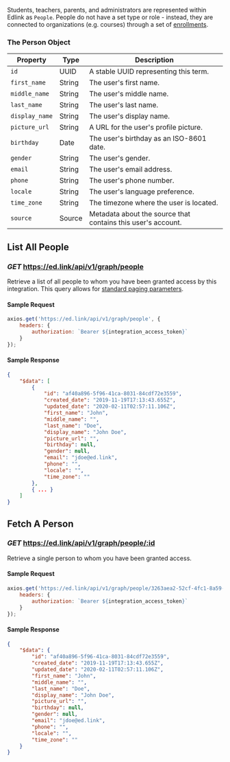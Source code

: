 Students, teachers, parents, and administrators are represented within Edlink as `People`. People do not have a set type or role - instead, they are connected to organizations (e.g. courses) through a set of [enrollments](/docs/graph/enrollments).

### The Person Object
| Property | Type | Description |
|---|---|---|
| `id` | UUID | A stable UUID representing this term. |
| `first_name` | String | The user's first name. |
| `middle_name` | String | The user's middle name. |
| `last_name` | String | The user's last name. |
| `display_name` | String | The user's display name. |
| `picture_url` | String | A URL for the user's profile picture. |
| `birthday` | Date | The user's birthday as an ISO-8601 date. |
| `gender` | String | The user's gender. |
| `email` | String | The user's email address. |
| `phone` | String | The user's phone number. |
| `locale` | String | The user's language preference. |
| `time_zone` | String | The timezone where the user is located. |
| `source` | Source | Metadata about the source that contains this user's account. |

## List All People
### *GET* https://ed.link/api/v1/graph/people

Retrieve a list of all people to whom you have been granted access by this integration. This query allows for [standard paging parameters](/docs/graph/paginated-requests).

#### Sample Request

```javascript
axios.get('https://ed.link/api/v1/graph/people', {
    headers: {
        authorization: `Bearer ${integration_access_token}`
    }
});
```

#### Sample Response

```json
{
    "$data": [
        {
            "id": "af40a896-5f96-41ca-8031-84cdf72e3559",
            "created_date": "2019-11-19T17:13:43.655Z",
            "updated_date": "2020-02-11T02:57:11.106Z",
            "first_name": "John",
            "middle_name": "",
            "last_name": "Doe",
            "display_name": "John Doe",
            "picture_url": "",
            "birthday": null,
            "gender": null,
            "email": "jdoe@ed.link",
            "phone": "",
            "locale": "",
            "time_zone": ""
        },
        { ... }
    ]
}
```

## Fetch A Person
### *GET* https://ed.link/api/v1/graph/people/:id

Retrieve a single person to whom you have been granted access.

#### Sample Request

```javascript
axios.get('https://ed.link/api/v1/graph/people/3263aea2-52cf-4fc1-8a59-d4641ebfb206', {
    headers: {
        authorization: `Bearer ${integration_access_token}`
    }
});
```

#### Sample Response

```json
{
    "$data": {
        "id": "af40a896-5f96-41ca-8031-84cdf72e3559",
        "created_date": "2019-11-19T17:13:43.655Z",
        "updated_date": "2020-02-11T02:57:11.106Z",
        "first_name": "John",
        "middle_name": "",
        "last_name": "Doe",
        "display_name": "John Doe",
        "picture_url": "",
        "birthday": null,
        "gender": null,
        "email": "jdoe@ed.link",
        "phone": "",
        "locale": "",
        "time_zone": ""
    }
}
```

<!-- ## Create A School
###
`POST https://ed.link/api/v1/graph/people/:person_id`

Retrieve details about a single person.

## Update A Person's Details
###
`PUT https://ed.link/api/v1/graph/people/:person_id`

Change a person's profile details in the source platform.

## Delete A School
###
`DELETE https://ed.link/api/v1/graph/people/:person_id`

Delete a person's account within the source platform. -->
